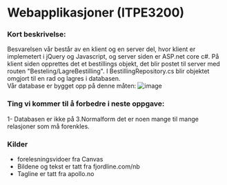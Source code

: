 # Webapplikasjoner (ITPE3200)
### Kort beskrivelse:
Besvarelsen vår består av en klient og en server del, hvor klient er implemetert i jQuery og Javascript, og server siden er ASP.net core c#.
På klient siden opprettes det et bestillings objekt, det blir postet til server med routen "Besteling/LagreBestilling". I BestillingRepository.cs blir objektet omgjort til en 
rad og lagres i databasen. <br>
Vår database er bygget opp på denne måten:
![image](https://user-images.githubusercontent.com/55274614/136510685-61197f72-530b-4ec1-b0c3-4a1577b576c4.png)

### Ting vi kommer til å forbedre i neste oppgave:
1- Databasen er ikke på 3.Normalform det er noen mange til mange relasjoner som må forenkles.

### Kilder
- forelesningsvidoer fra Canvas
- Bildene og tekst er tatt fra fjordline.com/nb
- Tagline er tatt fra apollo.no
